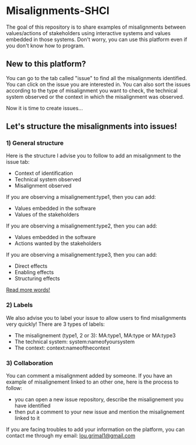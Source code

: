 # Misalignments-SHCI
The goal of this repository is to share examples of misalignments between values/actions of stakeholders using interactive systems and values embedded in those systems. Don't worry, you can use this platform even if you don't know how to program.

## New to this platform?

You can go to the tab called "issue" to find all the misalignments identified. You can click on the issue you are interested in. You can also sort the issues according to the type of misalignment you want to check, the technical system observed or the context in which the misalignment was observed.

Now it is time to create issues...

## Let's structure the misalignments into issues!

### 1) General structure

Here is the structure I advise you to follow to add an misalignment to the issue tab:

* Context of identification
* Technical system observed
* Misalignment observed

If you are observing a misalignement:type1, then you can add: 

* Values embedded in the software
* Values of the stakeholders

If you are observing a misalignement:type2, then you can add: 

* Values embedded in the software
* Actions wanted by the stakeholders

If you are observing a misalignement:type3, then you can add: 

* Direct effects 
* Enabling effects
* Structuring effects

[Read more words!](https://github.com/LouGrimal/Misalignments-SHCI/blob/main/misAlignments.pdf?raw=true)

### 2) Labels

We also advise you to label your issue to allow users to find misalignments very quickly!
There are 3 types of labels: 
* The misalignement (type1, 2 or 3): MA:type1, MA:type or MA:type3
* The technical system: system:nameofyoursystem
* The context: context:nameofthecontext

### 3) Collaboration

You can comment a misalignment added by someone. If you have an example of misalignement linked to an other one, here is the process to follow: 
* you can open a new issue repository, describe the misalignement you have identified
* then put a comment to your new issue and mention the misalignement linked to it 


If you are facing troubles to add your information on the platform, you can contact me through my email: lou.grimal1@gmail.com
